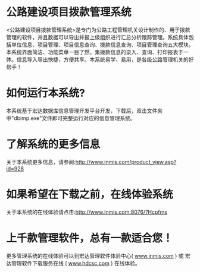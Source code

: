 # 公路建设项目拨款管理系统

<公路建设项目拨款管理系统>是专门为公路工程管理机关设计制作的、用于拨款管理的软件，并且数据可以导出并报上级组织进行汇总分析跟踪管理。系统具体包括单位信息、项目管理、项目信息查询、拨款信息查询、项目管理查询五大模块。本系统界面简洁、功能菜单一目了然，集拨款信息的录入、查询、打印报表于一体。信息导入导出快捷，方便共享。本系统易学、易用，是各级公路管理机关的好帮手！

# 如何运行本系统?

本系统基于宏达数据库信息管理开发平台开发，下载后，双击文件夹中"dbimp.exe"文件即可完整运行对应的信息管理系统。

# 了解系统的更多信息

关于本系统更多信息，请参阅:http://www.inmis.com/product_view.asp?id=928

# 如果希望在下载之前，在线体验系统

关于本系统的在线体验请点击:http://www.inmis.com:8076/?Hcpfms

# 上千款管理软件，总有一款适合您！

更多管理系统的在线体验可以到宏达管理软件体验中心( www.inmis.com ) 或 宏达管理软件下载服务在线 ( www.hdcsc.com ) 在线体验。

